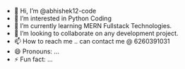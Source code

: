- 👋 Hi, I’m @abhishek12-code
- 👀 I’m interested in Python Coding
- 🌱 I’m currently learning MERN Fullstack Technologies.
- 💞️ I’m looking to collaborate on any development project.
- 📫 How to reach me .. can contact me @ 6260391031
- 😄 Pronouns: ...
- ⚡ Fun fact: ...

<!---
abhishek12-code/abhishek12-code is a ✨ special ✨ repository because its `README.md` (this file) appears on your GitHub profile.
You can click the Preview link to take a look at your changes.
--->
